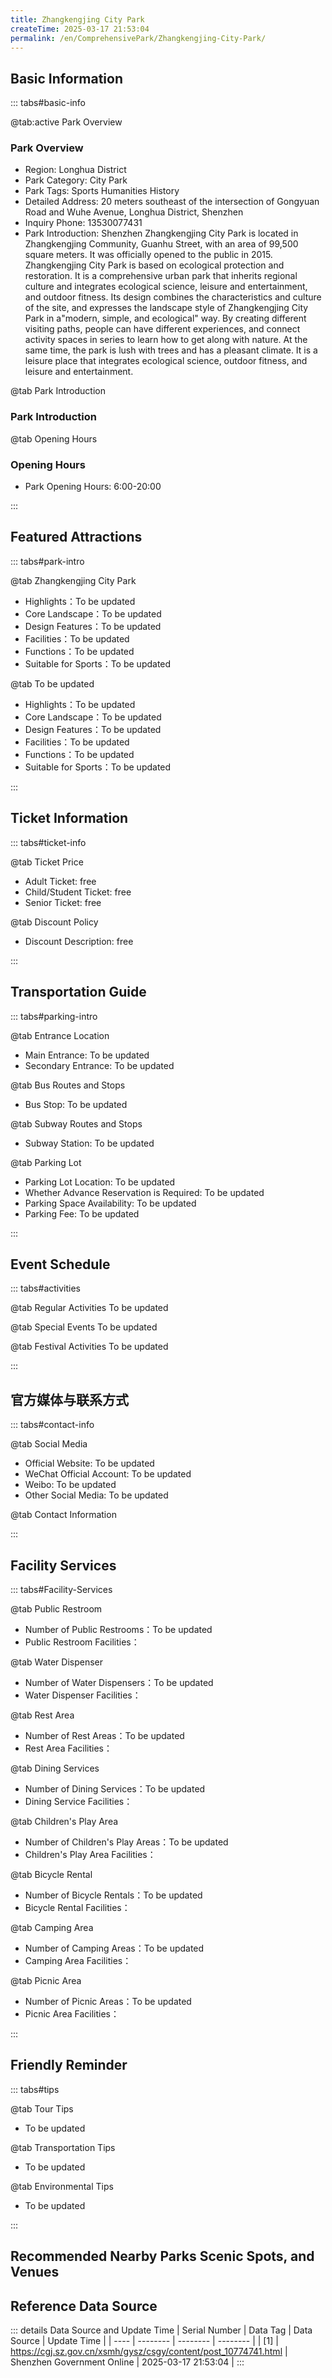 ```yaml
---
title: Zhangkengjing City Park
createTime: 2025-03-17 21:53:04
permalink: /en/ComprehensivePark/Zhangkengjing-City-Park/
---
```



<script setup>
import ImageSwiper from '/.vuepress/theme/components/ImageSwiper.vue'
// 轮播图数据
const swiperItems = [
    {
                link: 'https://cgj.sz.gov.cn/img/4/4005/4005740/10774741.png',
                title: 'Zhangkengjing City Park',
                description: '',
                author: 'Shenzhen Government Online',
                date: '2025/03/17'
                },
  {
                link: 'https://cgj.sz.gov.cn/img/4/4005/4005740/10774741.png',
                title: 'Zhangkengjing City Park',
                description: '',
                author: 'Shenzhen Government Online',
                date: '2025/03/17'
                }
]
// 配置项
const swiperConfig = {
  height: 500,
  showInfo: true
}
</script>
<!-- 轮播图组件 -->
<ImageSwiper :items="swiperItems" :config="swiperConfig" />



## Basic Information

::: tabs#basic-info

@tab:active Park Overview
### Park Overview
- Region: Longhua District
- Park Category: City Park
- Park Tags: Sports Humanities History
- Detailed Address: 20 meters southeast of the intersection of Gongyuan Road and Wuhe Avenue, Longhua District, Shenzhen
- Inquiry Phone: 13530077431
- Park Introduction: Shenzhen Zhangkengjing City Park is located in Zhangkengjing Community, Guanhu Street, with an area of 99,500 square meters. It was officially opened to the public in 2015. Zhangkengjing City Park is based on ecological protection and restoration. It is a comprehensive urban park that inherits regional culture and integrates ecological science, leisure and entertainment, and outdoor fitness. Its design combines the characteristics and culture of the site, and expresses the landscape style of Zhangkengjing City Park in a"modern, simple, and ecological" way. By creating different visiting paths, people can have different experiences, and connect activity spaces in series to learn how to get along with nature. At the same time, the park is lush with trees and has a pleasant climate. It is a leisure place that integrates ecological science, outdoor fitness, and leisure and entertainment.

@tab Park Introduction
### Park Introduction
@tab Opening Hours
### Opening Hours
- Park Opening Hours: 6:00-20:00

:::

## Featured Attractions

::: tabs#park-intro

@tab Zhangkengjing City Park
<ImageCard
image="https://cgj.sz.gov.cn/images/index20230710_1.png"
    title="Zhangkengjing City Park"
    description=""
    date=""
    author="Shenzhen Government Online"
/>


- Highlights：To be updated
- Core Landscape：To be updated
- Design Features：To be updated
- Facilities：To be updated
- Functions：To be updated
- Suitable for Sports：To be updated

@tab To be updated
<ImageCard
image="https://cgj.sz.gov.cn/images/index20230710_1.png"
    title="Zhangkengjing City Park"
    description=""
    date=""
    author="Shenzhen Government Online"
/>


- Highlights：To be updated
- Core Landscape：To be updated
- Design Features：To be updated
- Facilities：To be updated
- Functions：To be updated
- Suitable for Sports：To be updated

:::

## Ticket Information

::: tabs#ticket-info

@tab Ticket Price
- Adult Ticket: free
- Child/Student Ticket: free
- Senior Ticket: free

@tab Discount Policy
- Discount Description: free

:::

## Transportation Guide

::: tabs#parking-intro

@tab Entrance Location
- Main Entrance: To be updated
- Secondary Entrance: To be updated

@tab Bus Routes and Stops
- Bus Stop: To be updated

@tab Subway Routes and Stops
- Subway Station: To be updated

@tab Parking Lot
- Parking Lot Location: To be updated
- Whether Advance Reservation is Required: To be updated
- Parking Space Availability: To be updated
- Parking Fee: To be updated

:::

## Event Schedule

::: tabs#activities

@tab Regular Activities
To be updated

@tab Special Events
To be updated

@tab Festival Activities
To be updated

:::

## 官方媒体与联系方式

::: tabs#contact-info

@tab Social Media
- Official Website: To be updated
- WeChat Official Account: To be updated
- Weibo: To be updated
- Other Social Media: To be updated

@tab Contact Information

:::

## Facility Services

::: tabs#Facility-Services

@tab Public Restroom
- Number of Public Restrooms：To be updated
- Public Restroom Facilities：

@tab Water Dispenser
- Number of Water Dispensers：To be updated
- Water Dispenser Facilities：

@tab Rest Area
- Number of Rest Areas：To be updated
- Rest Area Facilities：

@tab Dining Services
- Number of Dining Services：To be updated
- Dining Service Facilities：

@tab Children's Play Area
- Number of Children's Play Areas：To be updated
- Children's Play Area Facilities：

@tab Bicycle Rental
- Number of Bicycle Rentals：To be updated
- Bicycle Rental Facilities：

@tab Camping Area
- Number of Camping Areas：To be updated
- Camping Area Facilities：

@tab Picnic Area
- Number of Picnic Areas：To be updated
- Picnic Area Facilities：

:::

## Friendly Reminder

::: tabs#tips

@tab Tour Tips
- To be updated

@tab Transportation Tips
- To be updated

@tab Environmental Tips
- To be updated

:::

## Recommended Nearby Parks Scenic Spots, and Venues

<CardGrid>
  <ImageCard
        image="https://cgj.sz.gov.cn/img/4/4005/4005741/10774745.jpg"
        title="Yantian Central Park"
        description="Shenzhen Yantian Central Park is located opposite the Yantian District Government on Haijing 2nd Road, Shatoujiao, Yantian District. It was built in 2014. The o"
        href="/en/ComprehensivePark/Yantian Central Park"
        author="Shenzhen Government Online"
        date="2025/01/02"
      />
      <ImageCard
        image="https://cgj.sz.gov.cn/img/4/4005/4005741/10774745.jpg"
        title="Yantian Central Park"
        description="Shenzhen Yantian Central Park is located opposite the Yantian District Government on Haijing 2nd Road, Shatoujiao, Yantian District. It was built in 2014. The o"
        href="/en/ComprehensivePark/Yantian Central Park"
        author="Shenzhen Government Online"
        date="2025/01/02"
      />
    </CardGrid>


## Reference Data Source

::: details Data Source and Update Time
| Serial Number | Data Tag | Data Source | Update Time |
| ---- | -------- | -------- | -------- |
| [1] | https://cgj.sz.gov.cn/xsmh/gysz/csgy/content/post_10774741.html | Shenzhen Government Online | 2025-03-17 21:53:04 |
:::

